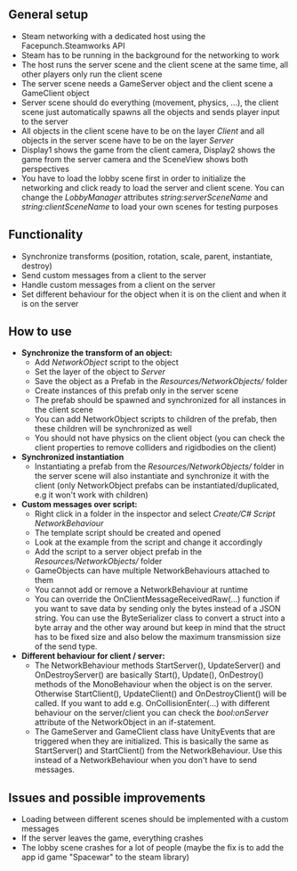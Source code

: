 ## General setup
- Steam networking with a dedicated host using the Facepunch.Steamworks API
- Steam has to be running in the background for the networking to work
- The host runs the server scene and the client scene at the same time, all other players only run the client scene
- The server scene needs a GameServer object and the client scene a GameClient object
- Server scene should do everything (movement, physics, ...), the client scene just automatically spawns all the objects and sends player input to the server
- All objects in the client scene have to be on the layer _Client_ and all objects in the server scene have to be on the layer _Server_
- Display1 shows the game from the client camera, Display2 shows the game from the server camera and the SceneView shows both perspectives
- You have to load the lobby scene first in order to initialize the networking and click ready to load the server and client scene. You can change the _LobbyManager_ attributes _string:serverSceneName_ and _string:clientSceneName_ to load your own scenes for testing purposes

## Functionality
- Synchronize transforms (position, rotation, scale, parent, instantiate, destroy)
- Send custom messages from a client to the server
- Handle custom messages from a client on the server
- Set different behaviour for the object when it is on the client and when it is on the server

## How to use
- **Synchronize the transform of an object:**
  - Add _NetworkObject_ script to the object
  - Set the layer of the object to _Server_
  - Save the object as a Prefab in the _Resources/NetworkObjects/_ folder
  - Create instances of this prefab only in the server scene
  - The prefab should be spawned and synchronized for all instances in the client scene
  - You can add NetworkObject scripts to children of the prefab, then these children will be synchronized as well
  - You should not have physics on the client object (you can check the client properties to remove colliders and rigidbodies on the client)
- **Synchronized instantiation**
  - Instantiating a prefab from the _Resources/NetworkObjects/_ folder in the server scene will also instantiate and synchronize it with the client (only NetworkObject prefabs can be instantiated/duplicated, e.g it won't work with children)
- **Custom messages over script:**
  - Right click in a folder in the inspector and select _Create/C# Script NetworkBehaviour_
  - The template script should be created and opened
  - Look at the example from the script and change it accordingly
  - Add the script to a server object prefab in the _Resources/NetworkObjects/_ folder
  - GameObjects can have multiple NetworkBehaviours attached to them
  - You cannot add or remove a NetworkBehaviour at runtime
  - You can override the OnClientMessageReceivedRaw(...) function if you want to save data by sending only the bytes instead of a JSON string. You can use the ByteSerializer class to convert a struct into a byte array and the other way around but keep in mind that the struct has to be fixed size and also below the maximum transmission size of the send type.
- **Different behaviour for client / server:**
  - The NetworkBehaviour methods StartServer(), UpdateServer() and OnDestroyServer() are basically Start(), Update(), OnDestroy() methods of the MonoBehaviour when the object is on the server. Otherwise StartClient(), UpdateClient() and OnDestroyClient() will be called. If you want to add e.g. OnCollisionEnter(...) with different behaviour on the server/client you can check the _bool:onServer_ attribute of the NetworkObject in an if-statement.
  - The GameServer and GameClient class have UnityEvents that are triggered when they are initialized. This is basically the same as StartServer() and StartClient() from the NetworkBehaviour. Use this instead of a NetworkBehaviour when you don't have to send messages.

## Issues and possible improvements
- Loading between different scenes should be implemented with a custom messages
- If the server leaves the game, everything crashes
- The lobby scene crashes for a lot of people (maybe the fix is to add the app id game "Spacewar" to the steam library)
